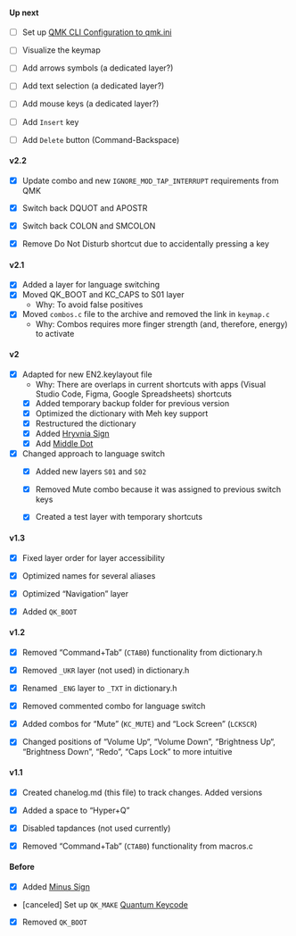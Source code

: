 <!--

Changelog

-->


#### Up next
* [ ] Set up [QMK CLI Configuration to qmk.ini](https://github.com/qmk/qmk_firmware/blob/master/docs/cli_configuration.md)
* [ ] Visualize the keymap
* [ ] Add arrows symbols (a dedicated layer?)
* [ ] Add text selection (a dedicated layer?)
* [ ] Add mouse keys (a dedicated layer?)
* [ ] Add `Insert` key
* [ ] Add `Delete` button (Command-Backspace)


#### v2.2
* [x] Update combo and new `IGNORE_MOD_TAP_INTERRUPT` requirements from QMK
* [x] Switch back DQUOT and APOSTR
* [x] Switch back COLON and SMCOLON
* [x] Remove Do Not Disturb shortcut due to accidentally pressing a key


#### v2.1
* [x] Added a layer for language switching
* [x] Moved QK_BOOT and KC_CAPS to S01 layer
    * Why: To avoid false positives
* [x] Moved `combos.c` file to the archive and removed the link in `keymap.c`
    * Why: Combos requires more finger strength (and, therefore, energy) to activate


#### v2
* [x] Adapted for new EN2.keylayout file
    * Why: There are overlaps in current shortcuts with apps (Visual Studio Code, Figma, Google Spreadsheets) shortcuts
    * [x] Added temporary backup folder for previous version
    * [x] Optimized the dictionary with Meh key support
    * [x] Restructured the dictionary
    * [x] Added [Hryvnia Sign](https://www.compart.com/en/unicode/U+20B4)
    * [x] Add [Middle Dot](https://www.compart.com/en/unicode/U+00B7)
* [x] Changed approach to language switch
    * [x] Added new layers `S01` and `S02`
    * [x] Removed Mute combo because it was assigned to previous switch keys
    * [x] Created a test layer with temporary shortcuts


#### v1.3
* [x] Fixed layer order for layer accessibility
* [x] Optimized names for several aliases
* [x] Optimized “Navigation” layer
* [x] Added `QK_BOOT`


#### v1.2
* [x] Removed “Command+Tab” (`CTAB0`) functionality from dictionary.h
* [x] Removed `_UKR` layer (not used) in dictionary.h
* [x] Renamed `_ENG` layer to `_TXT` in dictionary.h
* [x] Removed commented combo for language switch
* [x] Added combos for “Mute” (`KC_MUTE`) and “Lock Screen” (`LCKSCR`)
* [x] Changed positions of “Volume Up“, “Volume Down”, “Brightness Up“, “Brightness Down”, “Redo”, “Caps Lock” to more intuitive


#### v1.1
* [x] Created chanelog.md (this file) to track changes. Added versions
* [x] Added a space to “Hyper+Q”
* [x] Disabled tapdances (not used currently)
* [x] Removed “Command+Tab” (`CTAB0`) functionality from macros.c


#### Before
* [x] Added [Minus Sign](https://www.compart.com/en/unicode/U+2212)
* [canceled] Set up `QK_MAKE` [Quantum Keycode](https://github.com/qmk/qmk_firmware/blob/master/docs/quantum_keycodes.md)
* [x] Removed `QK_BOOT`